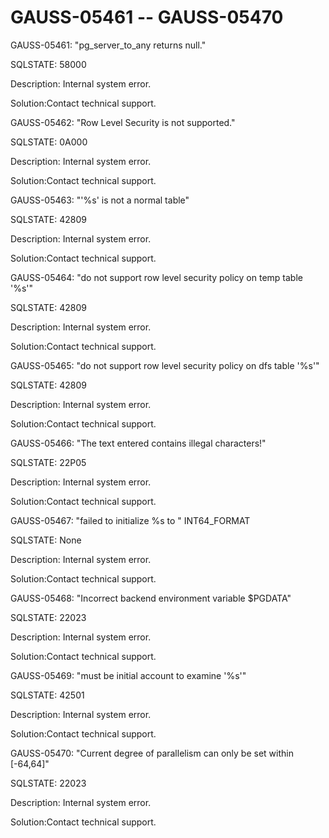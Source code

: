 # GAUSS-05461 -- GAUSS-05470<a name="EN-US_TOPIC_0302073075"></a>

GAUSS-05461: "pg\_server\_to\_any returns null."

SQLSTATE: 58000

Description: Internal system error.

Solution:Contact technical support.

GAUSS-05462: "Row Level Security is not supported."

SQLSTATE: 0A000

Description: Internal system error.

Solution:Contact technical support.

GAUSS-05463: "'%s' is not a normal table"

SQLSTATE: 42809

Description: Internal system error.

Solution:Contact technical support.

GAUSS-05464: "do not support row level security policy on temp table '%s'"

SQLSTATE: 42809

Description: Internal system error.

Solution:Contact technical support.

GAUSS-05465: "do not support row level security policy on dfs table '%s'"

SQLSTATE: 42809

Description: Internal system error.

Solution:Contact technical support.

GAUSS-05466: "The text entered contains illegal characters!"

SQLSTATE: 22P05

Description: Internal system error.

Solution:Contact technical support.

GAUSS-05467: "failed to initialize %s to " INT64\_FORMAT

SQLSTATE: None

Description: Internal system error.

Solution:Contact technical support.

GAUSS-05468: "Incorrect backend environment variable $PGDATA"

SQLSTATE: 22023

Description: Internal system error.

Solution:Contact technical support.

GAUSS-05469: "must be initial account to examine '%s'"

SQLSTATE: 42501

Description: Internal system error.

Solution:Contact technical support.

GAUSS-05470: "Current degree of parallelism can only be set within \[-64,64\]"

SQLSTATE: 22023

Description: Internal system error.

Solution:Contact technical support.

